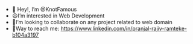 - 👋 Hey!, I’m @KnotFamous
- 😃I’m interested in Web Development
- 🤝I’m looking to collaborate on any project related to web domain
- 🤔Way to reach me: https://www.linkedin.com/in/pranjal-rajiv-ramteke-b104a3197 
